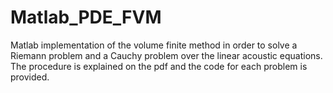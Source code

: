 # Matlab_PDE_FVM
Matlab implementation of the volume finite method in order to solve a Riemann problem and a Cauchy problem over the linear acoustic equations. The procedure is explained on the pdf and the code for each problem is provided.
